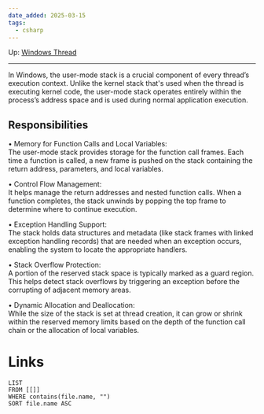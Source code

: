 ```yaml
---
date_added: 2025-03-15
tags:
  - csharp
---
```

Up: [Windows Thread](Windows%20Thread.md)
___
 In Windows, the user-mode stack is a crucial component of every thread’s execution context. Unlike the kernel stack that's used when the thread is executing kernel code, the user-mode stack operates entirely within the process’s address space and is used during normal application execution.

## Responsibilities

• Memory for Function Calls and Local Variables:  
The user-mode stack provides storage for the function call frames. Each time a function is called, a new frame is pushed on the stack containing the return address, parameters, and local variables.

• Control Flow Management:  
It helps manage the return addresses and nested function calls. When a function completes, the stack unwinds by popping the top frame to determine where to continue execution.

• Exception Handling Support:  
The stack holds data structures and metadata (like stack frames with linked exception handling records) that are needed when an exception occurs, enabling the system to locate the appropriate handlers.

• Stack Overflow Protection:  
A portion of the reserved stack space is typically marked as a guard region. This helps detect stack overflows by triggering an exception before the corrupting of adjacent memory areas.

• Dynamic Allocation and Deallocation:  
While the size of the stack is set at thread creation, it can grow or shrink within the reserved memory limits based on the depth of the function call chain or the allocation of local variables.
# Links
```dataview
LIST
FROM [[]]
WHERE contains(file.name, "")
SORT file.name ASC
```
